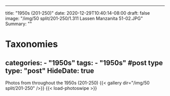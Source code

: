 
---
title: "1950s (201-250)"
date: 2020-12-29T10:40:14-08:00
draft: false
image: "/img/50 split/201-250/1.311 Lassen Manzanita 51-02.JPG"
Summary: ""
#   Taxonomies
categories:
    - "1950s"
tags:
    - "1950s"
#post type
type: "post"
HideDate: true
---

Photos from throughout the 1950s (201-250)
{{< gallery dir="/img/50 split/201-250" />}} {{< load-photoswipe >}}
